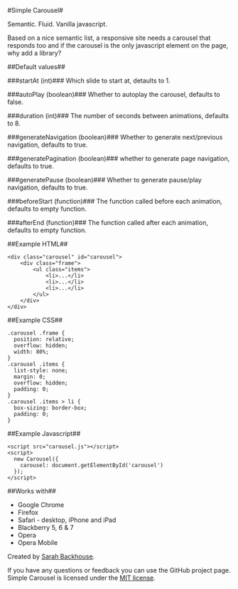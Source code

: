 #Simple Carousel#

Semantic. Fluid. Vanilla javascript.

Based on a nice semantic list, a responsive site needs a carousel that responds too and if the carousel is the only javascript element on the page, why add a library?

##Default values##

###startAt (int)###
Which slide to start at, detaults to 1.

###autoPlay (boolean)###
Whether to autoplay the carousel, defaults to false.

###duration (int)###
The number of seconds between animations, defaults to 8.

###generateNavigation (boolean)###
Whether to generate next/previous navigation, defaults to true.

###generatePagination (boolean)###
whether to generate page navigation, defaults to true.

###generatePause (boolean)###
Whether to generate pause/play navigation, defaults to true.

###beforeStart (function)###
The function called before each animation, defaults to empty function.

###afterEnd (function)###
The function called after each animation, defaults to empty function.

##Example HTML##

	<div class="carousel" id="carousel">
  		<div class="frame">
    		<ul class="items">
      			<li>...</li>
      			<li>...</li>
      			<li>...</li>
   	 		</ul>
  		</div>
	</div>

##Example CSS##

	.carousel .frame { 
	  position: relative;
	  overflow: hidden; 
	  width: 80%; 
	}
	.carousel .items { 
	  list-style: none; 
	  margin: 0; 
	  overflow: hidden; 
	  padding: 0; 
	}
	.carousel .items > li { 
	  box-sizing: border-box; 
	  padding: 0; 
	}

##Example Javascript##

	<script src="carousel.js"></script>
	<script>
	  new Carousel({
	    carousel: document.getElementById('carousel')
	  });
	</script>

##Works with##

* Google Chrome
* Firefox
* Safari - desktop, iPhone and iPad
* Blackberry 5, 6 & 7
* Opera
* Opera Mobile

Created by [Sarah Backhouse](http://lund.tumblr.com/). 

If you have any questions or feedback you can use the GitHub project page. Simple Carousel is licensed under the [MIT license](http://www.opensource.org/licenses/mit-license.html).